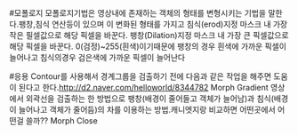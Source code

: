 #모폴로지
모폴로지기법은 영상내에 존재하는 객체의 형태를 변형시키는 기법을 말한다.팽창,침식 연산등이 있으며 이 변화된 형태를 가지고 
침식(erod)지정 마스크 내 가장 작은 필셀값으로 해당 픽셀을 바꾼다.
팽창(Dilation)지정 마스크 내 가장 큰 픽셀값으로 해당 픽셀을 바꾼다.
0(검정)~255(흰색)이기때문에 팽창의 경우 흰색에 가까운 픽셀이 늘어나고 침식의경우 검은색에 가까운 픽셀이 늘어난다

#응용
Contour를 사용해서 경계그룹을 검출하기 전에 다음과 같은 작업을 해주면 도움이 된다고 한다.http://d2.naver.com/helloworld/8344782
Morph Gradient
영상에서 외곽선을 검출하는 한 방법으로 팽창(배경이 줄어들고 객체가 늘어남)과 침식(배경이 늘어나고 객체가 줄어듬)의 차를 이용하는 방법.캐니엣지랑 비교하면 어떤곳에서 어떤걸 쓸까??
Morph Close

